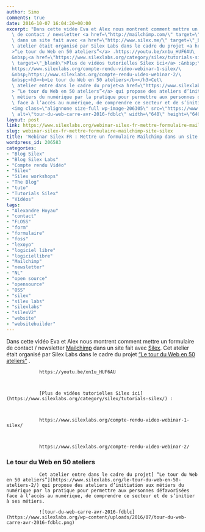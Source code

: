 ```yaml
---
author: Simo
comments: true
date: 2016-10-07 16:04:20+00:00
excerpt: "Dans cette vidéo Eva et Alex nous montrent comment mettre un formulaire\
  \ de contact / newsletter <a href=\"http://mailchimp.com/\" target=\"_blank\">Mailchimp</a>\
  \ dans un site fait avec <a href=\"http://www.silex.me/\" target=\"_blank\">Silex</a>. Cet\
  \ atelier était organisé par Silex Labs dans le cadre du projet <a href=\"https://www.silexlabs.org/le-tour-du-web-en-50-ateliers-2/\"\
  >“Le tour du Web en 50 ateliers”</a> .https://youtu.be/xn1u_HUF6AU\
  &nbsp;<a href=\"https://www.silexlabs.org/category/silex/tutorials-silex/\"\
  \ target=\"_blank\">Plus de vidéos tutorielles Silex ici</a> :&nbsp;\
  https://www.silexlabs.org/compte-rendu-video-webinar-1-silex/\
  &nbsp;https://www.silexlabs.org/compte-rendu-video-webinar-2/\
  &nbsp;<h3><b>Le tour du Web en 50 ateliers</b></h3>Cet\
  \ atelier entre dans le cadre du projet<a href=\"https://www.silexlabs.org/le-tour-du-web-en-50-ateliers-2/\"\
  > “Le tour du Web en 50 ateliers”</a> qui propose des ateliers d’initiation aux\
  \ métiers du numérique par la pratique pour permettre aux personnes défavorisées\
  \ face à l’accès au numérique, de comprendre ce secteur et de s’initier à ses métiers.\
  <img class=\"alignnone size-full wp-image-206305\" src=\"https://www.silexlabs.org/wp-content/uploads/2016/07/tour-du-web-carre-avr-2016-fdblc.png\"\
  \ alt=\"tour-du-web-carre-avr-2016-fdblc\" width=\"640\" height=\"640\" />"
layout: post
link: https://www.silexlabs.org/webinar-silex-fr-mettre-formulaire-mailchimp-site-silex/
slug: webinar-silex-fr-mettre-formulaire-mailchimp-site-silex
title: 'Webinar Silex FR : Mettre un formulaire Mailchimp dans un site fait avec Silex'
wordpress_id: 206583
categories:
- "Blog Silex"
- "Blog Silex Labs"
- "Compte rendu Vidéo"
- "Silex"
- "Silex workshops"
- "The Blog"
- "tuto"
- "Tutorials Silex"
- "Vidéos"
tags:
- "Alexandre Hoyau"
- "contact"
- "FLOSS"
- "form"
- "formulaire"
- "foss"
- "lexoyo"
- "logiciel libre"
- "logiciellibre"
- "Mailchimp"
- "newsletter"
- "NL"
- "open source"
- "opensource"
- "OSS"
- "silex"
- "silex labs"
- "silexlabs"
- "silexV2"
- "website"
- "websitebuilder"
---
```


Dans cette vidéo Eva et Alex nous montrent comment mettre un formulaire de contact / newsletter [Mailchimp](http://mailchimp.com/) dans un site fait avec [Silex](http://www.silex.me/). Cet atelier était organisé par Silex Labs dans le cadre du projet [“Le tour du Web en 50 ateliers”](https://www.silexlabs.org/le-tour-du-web-en-50-ateliers-2/) .

				https://youtu.be/xn1u_HUF6AU



				[Plus de vidéos tutorielles Silex ici](https://www.silexlabs.org/category/silex/tutorials-silex/) :



				https://www.silexlabs.org/compte-rendu-video-webinar-1-silex/



				https://www.silexlabs.org/compte-rendu-video-webinar-2/




### **Le tour du Web en 50 ateliers**


				Cet atelier entre dans le cadre du projet[ “Le tour du Web en 50 ateliers”](https://www.silexlabs.org/le-tour-du-web-en-50-ateliers-2/) qui propose des ateliers d’initiation aux métiers du numérique par la pratique pour permettre aux personnes défavorisées face à l’accès au numérique, de comprendre ce secteur et de s’initier à ses métiers.

				![tour-du-web-carre-avr-2016-fdblc](https://www.silexlabs.org/wp-content/uploads/2016/07/tour-du-web-carre-avr-2016-fdblc.png)
